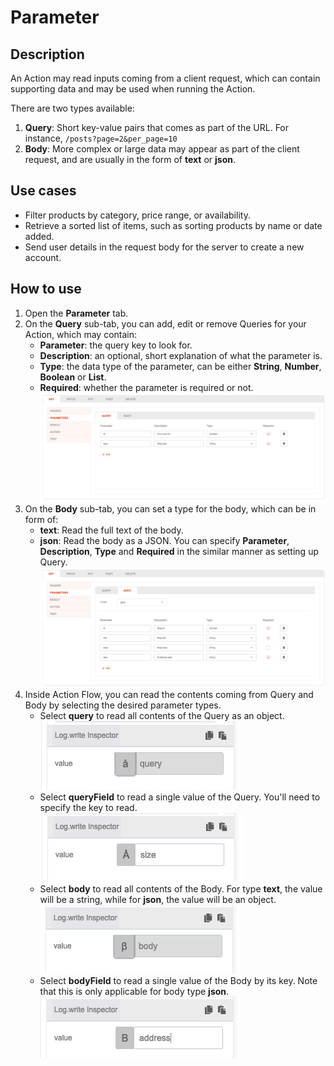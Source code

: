 # Parameter

## Description

An Action may read inputs coming from a client request, which can contain supporting data and may be used when running the Action.

There are two types available:

1. **Query**: Short key-value pairs that comes as part of the URL. For instance, `/posts?page=2&per_page=10`
2. **Body**: More complex or large data may appear as part of the client request, and are usually in the form of **text** or **json**.

## Use cases

* Filter products by category, price range, or availability.
* Retrieve a sorted list of items, such as sorting products by name or date added.
* Send user details in the request body for the server to create a new account.

## How to use

1. Open the **Parameter** tab.
2. On the **Query** sub-tab, you can add, edit or remove Queries for your Action, which may contain:
    * **Parameter**: the query key to look for.
    * **Description**: an optional, short explanation of what the parameter is.
    * **Type**: the data type of the parameter, can be either **String**, **Number**, **Boolean** or **List**.
    * **Required**: whether the parameter is required or not.
    ![Parameter query](Parameter-query.png)
3. On the **Body** sub-tab, you can set a type for the body, which can be in form of:
    * **text**: Read the full text of the body.
    * **json**: Read the body as a JSON. You can specify **Parameter**, **Description**, **Type** and **Required** in the similar manner as setting up Query.
    ![Parameter body](Parameter-body.png)
4. Inside Action Flow, you can read the contents coming from Query and Body by selecting the desired parameter types.
    * Select **query** to read all contents of the Query as an object.
    ![Parameter flo query](Parameter-flow-query.png)
    * Select **queryField** to read a single value of the Query. You'll need to specify the key to read.
    ![Parameter flow queryField](Parameter-flow-queryfield.png)
    * Select **body** to read all contents of the Body. For type **text**, the value will be a string, while for **json**, the value will be an object.
    ![Parameter flow body](Parameter-flow-body.png)
    * Select **bodyField** to read a single value of the Body by its key. Note that this is only applicable for body type **json**.
    ![Parameter flow bodyField](Parameter-flow-bodyfield.png)
